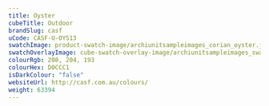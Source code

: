 ```yaml
---
title: Oyster
cubeTitle: Outdoor
brandSlug: casf
uCode: CASF-U-OYS13
swatchImage: product-swatch-image/archiunitsampleimages_corian_oyster.jpg
swatchOverlayImage: cube-swatch-overlay-image/archiunitsampleimages_swatch-overlay_corian.png
colourRgb: 208, 204, 193
colourHex: D0CCC1
isDarkColour: "false"
websiteUrl: http://casf.com.au/colours/
weight: 63394
---
```

